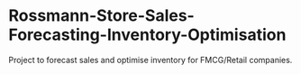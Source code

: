 # Rossmann-Store-Sales-Forecasting-Inventory-Optimisation
Project to forecast sales and optimise inventory for FMCG/Retail companies.
